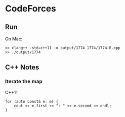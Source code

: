 # CodeForces

## Run
On Mac:
```
>> clang++ -std=c++11 -o output/1774 1774/1774-B.cpp
>> ./output/1774
```

## C++ Notes
### Iterate the map
C++11
```
for (auto const& e: m) {
    cout << e.first << ": " << e.second << endl;
}
```